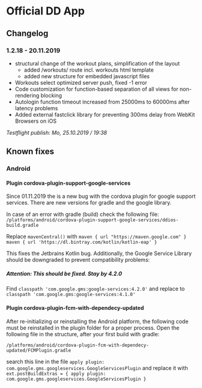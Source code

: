 # Official DD App
## Changelog
### 1.2.18 - 20.11.2019
- structural change of the workout plans, simplification of the layout
    - added /workouts/ route incl. workouts html template
    - added new structure for embedded javascript files
- Workouts select optimized server push, fixed -1 error
- Code customization for function-based separation of all views for non-rendering blocking
- Autologin function timeout increased from 25000ms to 60000ms after latency problems
- Added external fastclick library for preventing 300ms delay from WebKit Browsers on iOS

_Testflight publish: Mo, 25.10.2019 / 19:38_

## Known fixes 
### Android
#### Plugin cordova-plugin-support-google-services
Since 01.11.2019 the is a new bug with the cordova plugin for google support services. There are new versions for 
gradle and the google library. 

In case of an error with gradle (build) check the following file:
`/platforms/android/cordova-plugin-support-google-services/ddios-build.gradle`

Replace `mavenCentral()` with 
`maven { url "https://maven.google.com" }`
`maven { url 'https://dl.bintray.com/kotlin/kotlin-eap' }`

This fixes the Jetbrains Kotlin bug. Additionally, the Google Service Library should be downgraded to prevent compatibility problems: 


##### Attention: This should be fixed. Stay by 4.2.0
Find `classpath 'com.google.gms:google-services:4.2.0'` and replace to
`classpath 'com.google.gms:google-services:4.1.0'`


#### Plugin cordova-plugin-fcm-with-dependecy-updated

After re-initializing or reinstalling the Android platform, the following code must be reinstalled in the plugin folder for 
a proper process. Open the following file in the structure, after your first build with gradle:

`/platforms/android/cordova-plugin-fcm-with-dependecy-updated/FCMPlugin.gradle`


search this line in the file `apply plugin: com.google.gms.googleservices.GoogleServicesPlugin`
and replace it with 
`ext.postBuildExtras = {
apply plugin: com.google.gms.googleservices.GoogleServicesPlugin
}`